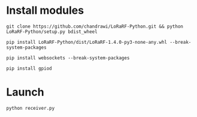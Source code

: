 # Install modules
`git clone https://github.com/chandrawi/LoRaRF-Python.git && python LoRaRF-Python/setup.py bdist_wheel`

`pip install LoRaRF-Python/dist/LoRaRF-1.4.0-py3-none-any.whl --break-system-packages`

`pip install websockets --break-system-packages`

`pip install gpiod`

# Launch
`python receiver.py` 
